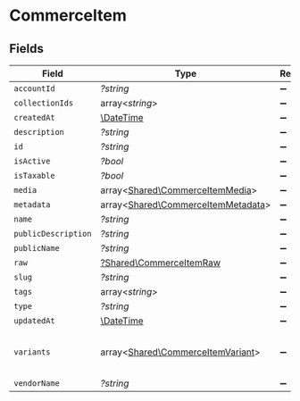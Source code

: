 # CommerceItem


## Fields

| Field                                                                             | Type                                                                              | Required                                                                          | Description                                                                       |
| --------------------------------------------------------------------------------- | --------------------------------------------------------------------------------- | --------------------------------------------------------------------------------- | --------------------------------------------------------------------------------- |
| `accountId`                                                                       | *?string*                                                                         | :heavy_minus_sign:                                                                | N/A                                                                               |
| `collectionIds`                                                                   | array<*string*>                                                                   | :heavy_minus_sign:                                                                | N/A                                                                               |
| `createdAt`                                                                       | [\DateTime](https://www.php.net/manual/en/class.datetime.php)                     | :heavy_minus_sign:                                                                | N/A                                                                               |
| `description`                                                                     | *?string*                                                                         | :heavy_minus_sign:                                                                | N/A                                                                               |
| `id`                                                                              | *?string*                                                                         | :heavy_minus_sign:                                                                | N/A                                                                               |
| `isActive`                                                                        | *?bool*                                                                           | :heavy_minus_sign:                                                                | N/A                                                                               |
| `isTaxable`                                                                       | *?bool*                                                                           | :heavy_minus_sign:                                                                | N/A                                                                               |
| `media`                                                                           | array<[Shared\CommerceItemMedia](../../Models/Shared/CommerceItemMedia.md)>       | :heavy_minus_sign:                                                                | N/A                                                                               |
| `metadata`                                                                        | array<[Shared\CommerceItemMetadata](../../Models/Shared/CommerceItemMetadata.md)> | :heavy_minus_sign:                                                                | N/A                                                                               |
| `name`                                                                            | *?string*                                                                         | :heavy_minus_sign:                                                                | N/A                                                                               |
| `publicDescription`                                                               | *?string*                                                                         | :heavy_minus_sign:                                                                | N/A                                                                               |
| `publicName`                                                                      | *?string*                                                                         | :heavy_minus_sign:                                                                | N/A                                                                               |
| `raw`                                                                             | [?Shared\CommerceItemRaw](../../Models/Shared/CommerceItemRaw.md)                 | :heavy_minus_sign:                                                                | N/A                                                                               |
| `slug`                                                                            | *?string*                                                                         | :heavy_minus_sign:                                                                | N/A                                                                               |
| `tags`                                                                            | array<*string*>                                                                   | :heavy_minus_sign:                                                                | N/A                                                                               |
| `type`                                                                            | *?string*                                                                         | :heavy_minus_sign:                                                                | N/A                                                                               |
| `updatedAt`                                                                       | [\DateTime](https://www.php.net/manual/en/class.datetime.php)                     | :heavy_minus_sign:                                                                | N/A                                                                               |
| `variants`                                                                        | array<[Shared\CommerceItemVariant](../../Models/Shared/CommerceItemVariant.md)>   | :heavy_minus_sign:                                                                | first variant is the default variant                                              |
| `vendorName`                                                                      | *?string*                                                                         | :heavy_minus_sign:                                                                | N/A                                                                               |